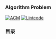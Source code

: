 ### Algorithm Problem

[![ACM](https://img.shields.io/badge/杭州电子科技大学-ACM-green.svg)](http://acm.hdu.edu.cn/)
[![Lintcode](https://img.shields.io/badge/Lintcode-🍑-blue.svg)](https://www.lintcode.com/group/)

### 目录

